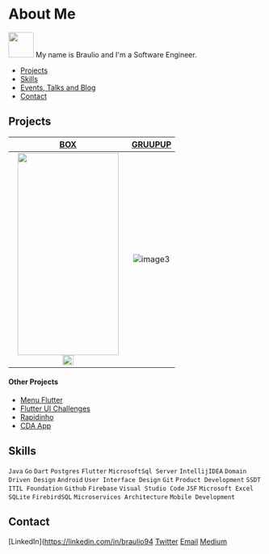 # About Me      
<img src="https://avatars3.githubusercontent.com/u/20057010?s=400&u=ae95fc706dbf95c4e511d3788bd9026e46f8429a&v=4" width="50" height="50" />
My name is Braulio and I'm a Software Engineer.

* [Projects](#projects)
* [Skills](#skills)
* [Events, Talks and Blog](#events)
* [Contact](#contact)

## Projects 
|[BOX](http://www.box.co.ao/)|[GRUUPUP](https://www.gruupup.com/)|
|:-:|:-:|
|<img src="http://www.box.co.ao/img/sign_up.4a43fd1f.png" width="200" height="400"/><img src="http://www.box.co.ao/img/boxPhoneImageIntro.3feb120d.png" width="32%" height="32%"/>|![image3](https://www.gruupup.com/img/screen_1.png)|

#### Other Projects 
- [Menu Flutter](https://github.com/braulio94/menu_flutter)
- [Flutter UI Challenges](https://github.com/tomialagbe/flutter_ui_challenges)
- [Rapidinho](https://github.com/gdgluanda/rapidinho)
- [CDA App](https://github.com/braulio94/cda-app)

## Skills
`Java` `Go` `Dart` `Postgres` `Flutter` `MicrosoftSql Server` `IntellijIDEA` `Domain Driven Design` `Android` `User Interface Design` `Git` `Product Development` `SSDT` `ITIL Foundation` 
`Github` `Firebase` `Visual Studio Code` `JSF` `Microsoft Excel` `SQLite` `FirebirdSQL` `Microservices Architecture` `Mobile Development`

## Contact
[LinkedIn](https://linkedin.com/in/braulio94
[Twitter](https://twitter.com/brauliocaassule)
[Email](brauliocassule94@gmail.com)
[Medium](https://medium.com/@brauliocassule)
